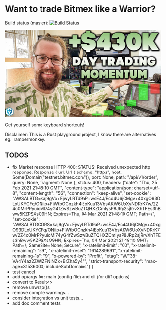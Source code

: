 Want to trade Bitmex like a Warrior?
====================================

Build status (master): [![Build Status](https://travis-ci.org/konrads/bitmex-warrior.svg?branch=master)](https://travis-ci.org/konrads/bitmex-warrior)


![warrior_on_the_moon](doc/image/warrior_on_the_moon.jpg?raw=true)

Get yourself some keyboard shortcuts!

Disclaimer: This is a Rust playground project, I know there are alternatives eg. Tampermonkey.

TODOS
-----
* fix Market response HTTP 400:
STATUS: Received unexpected http response: Response { url: Url { scheme: "https", host: Some(Domain("testnet.bitmex.com")), port: None, path: "/api/v1/order", query: None, fragment: None }, status: 400, headers: {"date": "Thu, 25 Feb 2021 21:48:10 GMT", "content-type": "application/json; charset=utf-8", "content-length": "56", "connection": "keep-alive", "set-cookie": "AWSALBTG=kaj9gVo+EjwyLRTd9aP+wsE4J/Ecd4U6jCMgv+40xgO93DLxUKYCFq/ONiip+FiWtbOCnzkh4iEoKuu13VbsAKW6UoXyNDRrK7w/2Z4c0MrPPyuicMl74yG4fZwSzwBuZTQHXZCmIysP8JRp2sjRrvXhTFEs3hBww5KZPSXsO9HN; Expires=Thu, 04 Mar 2021 21:48:10 GMT; Path=/", "set-cookie": "AWSALBTGCORS=kaj9gVo+EjwyLRTd9aP+wsE4J/Ecd4U6jCMgv+40xgO93DLxUKYCFq/ONiip+FiWtbOCnzkh4iEoKuu13VbsAKW6UoXyNDRrK7w/2Z4c0MrPPyuicMl74yG4fZwSzwBuZTQHXZCmIysP8JRp2sjRrvXhTFEs3hBww5KZPSXsO9HN; Expires=Thu, 04 Mar 2021 21:48:10 GMT; Path=/; SameSite=None; Secure", "x-ratelimit-limit": "60", "x-ratelimit-remaining": "59", "x-ratelimit-reset": "1614289691", "x-ratelimit-remaining-1s": "9", "x-powered-by": "Profit", "etag": "W/\"38-VA4Y4az2ZWIZFNiNZx+BrZha5y4\"", "strict-transport-security": "max-age=31536000; includeSubDomains"} }
* test cancel
* add optargs for: main (config file) and cli (for diff options)
* convert to Result<>
* remove unwrap()s
* remove compile warnings...
* consider integration vs unit tests...
* add doc comment tests
